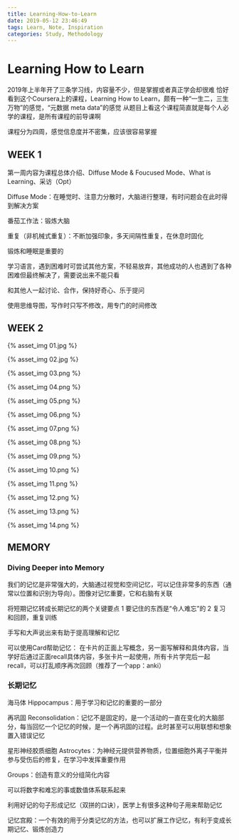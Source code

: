```yaml
---
title: Learning-How-to-Learn
date: 2019-05-12 23:46:49
tags: Learn, Note, Inspiration
categories: Study, Methodology
---
```


# Learning How to Learn

2019年上半年开了三条学习线，内容量不少，但是掌握或者真正学会却很难
恰好看到这个Coursera上的课程，Learning How to Learn，颇有一种“一生二，三生万物”的感觉，“元数据 meta data”的感觉
从题目上看这个课程简直就是每个人必学的课程，是所有课程的前导课啊

课程分为四周，感觉信息度并不密集，应该很容易掌握

<!-- more -->

## WEEK 1

第一周内容为课程总体介绍、Diffuse Mode & Foucused Mode、What is Learning、采访（Opt）

Diffuse Mode：在睡觉时、注意力分散时，大脑进行整理，有时问题会在此时得到解决方案

番茄工作法：锻炼大脑

重复（非机械式重复）：不断加强印象，多天间隔性重复，在休息时固化

锻炼和睡眠是重要的

学习语言，遇到困难时可尝试其他方案，不轻易放弃，其他成功的人也遇到了各种困难但最终解决了，需要说出来不能只看

和其他人一起讨论、合作，保持好奇心、乐于提问

使用思维导图，写作时只写不修改，用专门的时间修改

## WEEK 2

{% asset_img 01.jpg %}

{% asset_img 02.jpg %}

{% asset_img 03.png %}

{% asset_img 04.png %}

{% asset_img 05.png %}

{% asset_img 06.png %}

{% asset_img 07.png %}

{% asset_img 08.png %}

{% asset_img 09.png %}

{% asset_img 10.png %}

{% asset_img 11.png %}

{% asset_img 12.png %}

{% asset_img 13.png %}

{% asset_img 14.png %}

## MEMORY

### Diving Deeper into Memory

我们的记忆是非常强大的，大脑通过视觉和空间记忆，可以记住非常多的东西（通常以位置和识别为导向）。图像对记忆重要，它和右脑有关联

将短期记忆转成长期记忆的两个关键要点
1 要记住的东西是“令人难忘”的
2 复习和回顾，重复训练

手写和大声说出来有助于提高理解和记忆

可以使用Card帮助记忆：
在卡片的正面上写概念，另一面写解释和具体内容，当学好后通过正面recall具体内容，多张卡片一起使用，所有卡片学完后一起recall，可以打乱顺序再次回顾（推荐了一个app：anki）

### 长期记忆

海马体 Hippocampus：用于学习和记忆的重要的一部分

再巩固 Reconsolidation：记忆不是固定的，是一个活动的一直在变化的大脑部分，每当回忆一个记忆的时候，是一个再巩固的过程。此时甚至可以用联想和想象置入错误记忆

星形神经胶质细胞 Astrocytes：为神经元提供营养物质，位置细胞外离子平衡并参与受伤后的修复，在学习中发挥重要作用


Groups：创造有意义的分组简化内容

可以将数字和难忘的事或数值体系联系起来

利用好记的句子形成记忆（双拼的口诀），医学上有很多这种句子用来帮助记忆

记忆宫殿：一个有效的用于分类记忆的方法，也可以扩展工作记忆，有利于变成长期记忆、锻炼创造力
